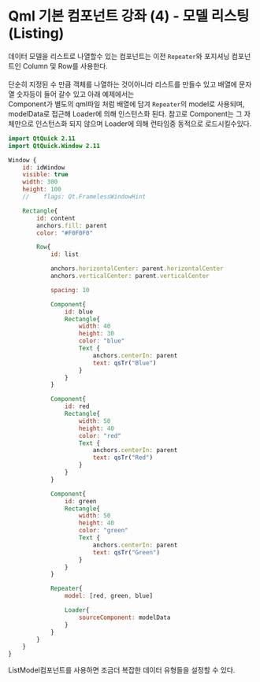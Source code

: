 #  Qml 기본 컴포넌트 강좌 (4) - 모델 리스팅(Listing)
데이터 모델을 리스트로 나열할수 있는 컴포넌트는 이전 `Repeater`와 포지셔닝 컴포넌트인 Column 및 Row를 사용한다.  
<br>
단순히 지정된 수 만큼 객체를 나열하는 것이아니라 리스트를 만들수 있고 배열에 문자열 숫자등이 들어 갈수 있고 아래 예제에서는  
Component가 별도의 qml파일 처럼 배열에 담겨 `Repeater`의 model로 사용되며, modelData로 접근해 Loader에 의해 인스턴스화 된다. 참고로 Component는 그 자체만으로 인스턴스화 되지 않으며 Loader에 의해 런타임중 동적으로 로드시킬수있다.
```qml
import QtQuick 2.11
import QtQuick.Window 2.11

Window {
    id: idWindow
    visible: true
    width: 300
    height: 100
    //    flags: Qt.FramelessWindowHint

    Rectangle{
        id: content
        anchors.fill: parent
        color: "#F0F0F0"

        Row{
            id: list

            anchors.horizontalCenter: parent.horizontalCenter
            anchors.verticalCenter: parent.verticalCenter

            spacing: 10

            Component{
                id: blue
                Rectangle{
                    width: 40
                    height: 30
                    color: "blue"
                    Text {
                        anchors.centerIn: parent
                        text: qsTr("Blue")
                    }
                }
            }

            Component{
                id: red
                Rectangle{
                    width: 50
                    height: 40
                    color: "red"
                    Text {
                        anchors.centerIn: parent
                        text: qsTr("Red")
                    }
                }
            }

            Component{
                id: green
                Rectangle{
                    width: 50
                    height: 40
                    color: "green"
                    Text {
                        anchors.centerIn: parent
                        text: qsTr("Green")
                    }
                }
            }

            Repeater{
                model: [red, green, blue]

                Loader{
                    sourceComponent: modelData
                }
            }
        }
    }
}
```
ListModel컴포넌트를 사용하면 조금더 복잡한 데이터 유형들을 설정할 수 있다.